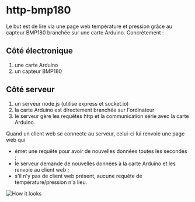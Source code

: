 # http-bmp180

Le but est de lire via une page web température et pression grâce au capteur BMP180 branchée sur une carte Arduino. Concrètement :

## Côté électronique
1. une carte Arduino
2. un capteur BMP180

## Côté serveur
1. un serveur node.js (utilise express et socket.io)
2. la carte Arduino est directement branchée sur l'ordinateur
3. le serveur gère les requêtes http et la communication série avec la carte Arduino.

Quand un client web se connecte au serveur, celui-ci lui renvoie une page web qui
* émet une requête pour avoir de nouvelles données toutes les secondes ;
* le serveur demande de nouvelles données à la carte Arduino et les renvoie au client web ;
* s'il n'y pas de client web présent, aucune requête de température/pression n'a lieu.

![How it looks](https://github.com/AurelienAlvarez/http-bmp180/blob/master/IMG_0454.jpg)
